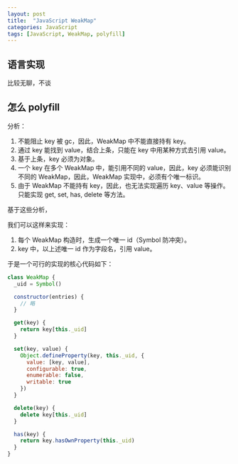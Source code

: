 ```yaml
---
layout: post
title:  "JavaScript WeakMap"
categories: JavaScript
tags: [JavaScript, WeakMap, polyfill]
---
```


## 语言实现

比较无聊，不谈


## 怎么 polyfill

分析：

1. 不能阻止 key 被 gc，因此，WeakMap 中不能直接持有 key。
2. 通过 key 能找到 value，结合上条，只能在 key 中用某种方式去引用 value。
3. 基于上条，key 必须为对象。
4. 一个 key 在多个 WeakMap 中，能引用不同的 value，因此，key 必须能识别不同的 WeakMap，因此，WeakMap 实现中，必须有个唯一标识。
5. 由于 WeakMap 不能持有 key，因此，也无法实现遍历 key、value 等操作。只能实现 get, set, has, delete 等方法。

<!-- more -->

基于这些分析，

我们可以这样来实现：

1. 每个 WeakMap 构造时，生成一个唯一 id（Symbol 防冲突）。
2. key 中，以上述唯一 id 作为字段名，引用 value。

于是一个可行的实现的核心代码如下：


```js
class WeakMap {
  _uid = Symbol()

  constructor(entries) {
    // 略
  }

  get(key) {
    return key[this._uid]
  }

  set(key, value) {
    Object.defineProperty(key, this._uid, {
      value: [key, value],
      configurable: true,
      enumerable: false,
      writable: true
    })
  }

  delete(key) {
    delete key[this._uid]
  }

  has(key) {
    return key.hasOwnProperty(this._uid)
  }
}

```
